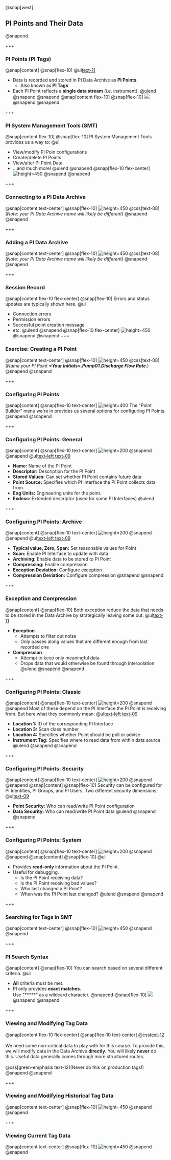 @snap[west]
## PI Points and Their Data
@snapend

+++

### PI Points (PI Tags)
@snap[content]
@snap[flex-10]
@ul[text-11](false)
- Data is recorded and stored in PI Data Archive as **PI Points**.
    - Also known as **PI Tags**
- Each PI Point reflects a **single data stream** (i.e. instrument).
@ulend
@snapend
@snapend
@snap[content flex-10]
@snap[flex-10]
![](assets\img\data-archive-to-trend.png)
@snapend
@snapend

+++

### PI System Management Tools (SMT)
@snap[content flex-10]
@snap[flex-10]
PI System Management Tools provides us a way to:
@ul[](false)
- View/modify PI Poin configurations
- Create/delete PI Points
- View/alter PI Point Data
- ...and much more!
@ulend
@snapend
@snap[flex-10 flex-center]
![height=450](assets\img\pi-smt-start.png)
@snapend
@snapend

+++

### Connecting to a PI Data Archive
@snap[content text-center]
@snap[flex-10]
![height=450](assets\img\smt-connect-data-archive.png)
@css[text-08](*Note: your PI Data Archive name will likely be different*)
@snapend
@snapend

+++

### Adding a PI Data Archive
@snap[content text-center]
@snap[flex-10]
![height=450](assets\img\smt-add-server.gif)
@css[text-08](*Note: your PI Data Archive name will likely be different*)
@snapend
@snapend

+++

### Session Record
@snap[content flex-10 flex-center]
@snap[flex-10]
Errors and status updates are typically shown here.
@ul[](false)
- Connection errors
- Permission errors
- Succesful point creation message
- etc.
@ulend
@snapend
@snap[flex-10 flex-center]
![height=450](assets\img\pi-smt-session-log-error.png)
@snapend
@snapend
+++

### Exercise: Creating a PI Point
@snap[content text-center]
@snap[flex-10]
![height=450](assets\img\smt-create-pi-point.gif)
@css[text-08](*Name your PI Point **\<Your Initials\>.Pump01.Discharge Flow Rate**.*)
@snapend
@snapend

+++

### Configuring PI Points

@snap[content]
@snap[flex-10 text-center]
![height=400](assets\img\smt-point-config.png)
The "Point Builder" menu we're in provides us several options for configuring PI Points.
@snapend
@snapend

+++

### Configuring PI Points: General

@snap[content]
@snap[flex-10 text-center]
![height=200](assets\img\smt-point-config-general.png)
@snapend
@snapend
@ul[text-left text-09](false)
- **Name:** Name of the PI Point
- **Descriptor:** Description for the PI Point
- **Stored Values:** Can set whether PI Point contains future data
- **Point Source:** Specifies which PI Interface the PI Point collects data from.
- **Eng Units:** Engineering units for the point.
- **Exdesc:** Extended descriptor (used for some PI Interfaces)
@ulend

+++

### Configuring PI Points: Archive

@snap[content]
@snap[flex-10 text-center]
![height=200](assets\img\smt-point-config-archive.png)
@snapend
@snapend
@ul[text-left text-09](false)
- **Typical value, Zero, Span:** Set reasonable values for Point
- **Scan:** Enable PI Interface to update with data
- **Archiving:** Enable data to be stored to PI Point
- **Compressing:** Enable compression
- **Exception Deviation:** Configure exception
- **Compression Deviation:** Configure compression
@snapend
@snapend

+++

### Exception and Compression
@snap[content]
@snap[flex-10]
Both exception reduce the data that needs to be stored in the Data Archive by strategically leaving some out.
@ul[text-11](false)
- **Exception**
    - Attempts to filter out noise
    - Only passes along values that are different enough from last recorded one
- **Compression**
    - Attempt to keep only meaningful data
    - Drops data that would otherwise be found through interpolation
@ulend
@snapend
@snapend

+++

### Configuring PI Points: Classic

@snap[content]
@snap[flex-10 text-center]
![height=200](assets\img\smt-point-config-classic.png)
@snapend
@snapend
Most of these depend on the PI Interface the PI Point is receiving from. But here what they commonly mean:
@ul[text-left text-09](false)
- **Location 1:** ID of the corresponding PI Interface
- **Location 3:** Scan class number
- **Location 4:** Specifies whether Point should be poll or advise
- **Instrument Tag:** Specifies where to read data from within data source
@ulend
@snapend
@snapend

+++

### Configuring PI Points: Security

@snap[content]
@snap[flex-10 text-center]
![height=200](assets\img\smt-point-config-security.png)
@snapend
@snapend
@snap[content]
@snap[flex-10]
Security can be configured for PI Identities, PI Groups, and PI Users.
Two different security dimensions:
@ul[text-09](false)
- **Point Security:** Who can read/write PI Point configuration
- **Data Security:** Who can read/write PI Point data
@ulend
@snapend
@snapend

+++

### Configuring PI Points: System
@snap[content]
@snap[flex-10 text-center]
![height=200](assets\img\smt-point-config-system.png)
@snapend
@snapend
@snap[content]
@snap[flex-10]
@ul[](false)
- Provides **read-only** information about the PI Point.
- Useful for debugging.
    - Is the PI Point receiving data?
    - Is the PI Point receiving bad values?
    - Who last changed a PI Point?
    - When was the PI Point last changed?
@ulend
@snapend
@snapend

+++

### Searching for Tags in SMT
@snap[content text-center]
@snap[flex-10]
![height=450](assets\img\smt-search-pi-points.gif)
@snapend
@snapend

+++

### PI Search Syntax
@snap[content]
@snap[flex-10]
You can search based on several different criteria.
@ul[](false)
- **All** criteria must be met.
- PI only provides **exact matches**.<br>Use "*****" as a wildcard character.
@snapend
@snap[flex-10]
![](assets\img\pi-point-search-syntax.png)
@snapend
@snapend

+++

### Viewing and Modifying Tag Data
@snap[content flex-10 flex-center]
@snap[flex-10 text-center]
@css[text-12](**NOTE**)<br><br>
We need some non-critical data to play with for this course.
To provide this, we will modify data in the Data Archive **directly**.
You will likely **never** do this. Useful data generally comes through more structured routes.<br><br>
@css[green-emphasis text-12](Never do this on production tags!)
@snapend
@snapend

+++

### Viewing and Modifying Historical Tag Data
@snap[content text-center]
@snap[flex-10]
![height=450](assets\img\smt-modify-point-data.gif)
@snapend
@snapend

+++

### Viewing Current Tag Data
@snap[content text-center]
@snap[flex-10]
![height=450](assets\img\smt-view-current-values.gif)
@snapend
@snapend
